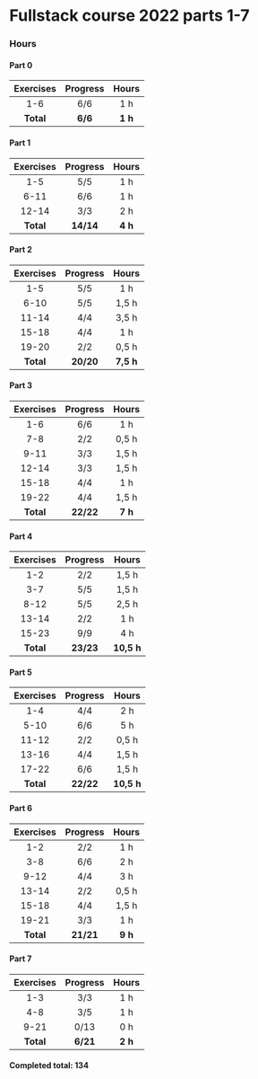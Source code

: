# Fullstack course 2022 parts 1-7

### Hours

#### Part 0

| Exercises | Progress |  Hours  |
| :-------: | :------: | :-----: |
|    1-6    |   6/6    |   1 h   |
| **Total** | **6/6**  | **1 h** |

#### Part 1

| Exercises | Progress  |  Hours  |
| :-------: | :-------: | :-----: |
|    1-5    |    5/5    |   1 h   |
|   6-11    |    6/6    |   1 h   |
|   12-14   |    3/3    |   2 h   |
| **Total** | **14/14** | **4 h** |

#### Part 2

| Exercises | Progress  |   Hours   |
| :-------: | :-------: | :-------: |
|    1-5    |    5/5    |    1 h    |
|   6-10    |    5/5    |   1,5 h   |
|   11-14   |    4/4    |   3,5 h   |
|   15-18   |    4/4    |    1 h    |
|   19-20   |    2/2    |   0,5 h   |
| **Total** | **20/20** | **7,5 h** |

#### Part 3

| Exercises | Progress  |  Hours  |
| :-------: | :-------: | :-----: |
|    1-6    |    6/6    |   1 h   |
|    7-8    |    2/2    |  0,5 h  |
|   9-11    |    3/3    |  1,5 h  |
|   12-14   |    3/3    |  1,5 h  |
|   15-18   |    4/4    |   1 h   |
|   19-22   |    4/4    |  1,5 h  |
| **Total** | **22/22** | **7 h** |

#### Part 4

| Exercises | Progress  |   Hours    |
| :-------: | :-------: | :--------: |
|    1-2    |    2/2    |   1,5 h    |
|    3-7    |    5/5    |   1,5 h    |
|   8-12    |    5/5    |   2,5 h    |
|   13-14   |    2/2    |    1 h     |
|   15-23   |    9/9    |    4 h     |
| **Total** | **23/23** | **10,5 h** |

#### Part 5

| Exercises | Progress  |   Hours    |
| :-------: | :-------: | :--------: |
|    1-4    |    4/4    |    2 h     |
|   5-10    |    6/6    |    5 h     |
|   11-12   |    2/2    |   0,5 h    |
|   13-16   |    4/4    |   1,5 h    |
|   17-22   |    6/6    |   1,5 h    |
| **Total** | **22/22** | **10,5 h** |

#### Part 6

| Exercises | Progress  |  Hours  |
| :-------: | :-------: | :-----: |
|    1-2    |    2/2    |   1 h   |
|    3-8    |    6/6    |   2 h   |
|   9-12    |    4/4    |   3 h   |
|   13-14   |    2/2    |  0,5 h  |
|   15-18   |    4/4    |  1,5 h  |
|   19-21   |    3/3    |   1 h   |
| **Total** | **21/21** | **9 h** |

#### Part 7

| Exercises | Progress |  Hours  |
| :-------: | :------: | :-----: |
|    1-3    |   3/3    |   1 h   |
|    4-8    |   3/5    |   1 h   |
|   9-21    |   0/13   |   0 h   |
| **Total** | **6/21** | **2 h** |

#### Completed total: 134
